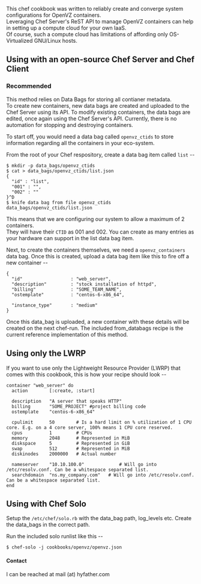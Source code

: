 This chef cookbook was written to reliably create and converge system configurations for OpenVZ containers.  
Leveraging Chef Server's ReST API to manage OpenVZ containers can help in setting up a compute cloud for your own IaaS.  
Of course, such a compute cloud has limitations of affording only OS-Virtualized GNU/Linux hosts.  

## Using with an open-source Chef Server and Chef Client
### Recommended

This method relies on Data Bags for storing all contianer metadata.  
To create new containers, new data bags are created and uploaded to the Chef Server using its API.
To modify existing containers, the data bags are edited, once again using the Chef Server's API.
Currently, there is no automation for stopping and destroying containers.

To start off, you would need a data bag called `openvz_ctids` to store information regarding all the containers in your eco-system.

From the root of your Chef respository, create a data bag item called `list` --  

````
$ mkdir -p data_bags/openvz_ctids  
$ cat > data_bags/openvz_ctids/list.json  
{
  "id" : "list",
  "001" : "",
  "002" : ""
}^D
$ knife data bag from file openvz_ctids data_bags/openvz_ctids/list.json 
````

This means that we are configuring our system to allow a maximum of 2 containers.  
They will have their `CTID` as 001 and 002.
You can create as many entries as your hardware can support in the list data bag item.

Next, to create the containers themselves, we need a `openvz_containers` data bag.
Once this is created, upload a data bag item like this to fire off a new container --

````
{
  "id"                  : "web_server",
  "description"         : "stock installation of httpd",
  "billing"             : "SOME_TEAM_NAME",
  "ostemplate"          : "centos-6-x86_64",

  "instance_type"       : "medium"
}
````

Once this data_bag is uploaded, a new container with these details will be created on the next chef-run.
The included from_databags recipe is the current reference implementation of this method.



## Using only the LWRP

If you want to use only the Lightweight Resource Provider (LWRP) that comes with this cookbook, this is how your recipe should look --

````
container "web_server" do
  action        [:create, :start]

  description   "A server that speaks HTTP"
  billing       "SOME_PROJECT" #project billing code
  ostemplate    "centos-6-x86_64" 

  cpulimit      50        # Is a hard limit on % utilization of 1 CPU core. E.g. on a 4 core server, 100% means 1 CPU core reserved.
  cpus          1         # CPUs 
  memory        2048      # Represented in MiB
  diskspace     5         # Represented in GiB
  swap          512       # Represented in MiB
  diskinodes    2000000   # Actual number

  nameserver    "10.10.100.0"             # Will go into /etc/resolv.conf. Can be a whitespace separated list.
  searchdomain  "ns.my_company.com"   # Will go into /etc/resolv.conf. Can be a whitespace separated list.
end
````


## Using with Chef Solo

Setup the `/etc/chef/solo.rb` with the data_bag path, log_levels etc.
Create the data_bags in the correct path.

Run the included solo runlist like this --
````
$ chef-solo -j cookbooks/openvz/openvz.json
````


#### Contact
I can be reached at mail (at) hyfather.com
